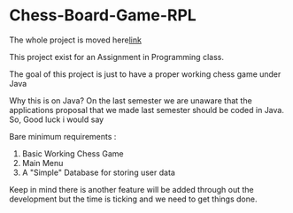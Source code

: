 # Chess-Board-Game-RPL

The whole project is moved here[link](doc:https://github.com/ikhsansdqq/chess-board-game-rpl)

This project exist for an Assignment in Programming class.

The goal of this project is just to have a proper working chess game under Java 

Why this is on Java? On the last semester we are unaware that the applications proposal that we made last semester should be coded in Java. So, Good luck i would say

Bare minimum requirements :

1. Basic Working Chess Game
2. Main Menu
3. A "Simple" Database for storing user data

Keep in mind there is another feature will be added through out the development but the time is ticking and we need to get things done.

